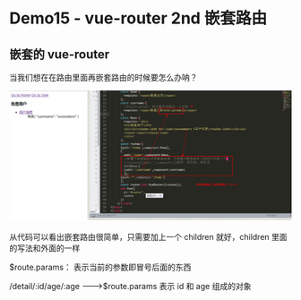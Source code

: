 # Demo15 - vue-router 2nd 嵌套路由
## 嵌套的 vue-router
当我们想在在路由里面再嵌套路由的时候要怎么办呐？

![router1](./img/router1.png)

从代码可以看出嵌套路由很简单，只需要加上一个 children 就好，children 里面的写法和外面的一样

$route.params： 表示当前的参数即冒号后面的东西

/detail/:id/age/:age --->$route.params 表示 id 和 age 组成的对象